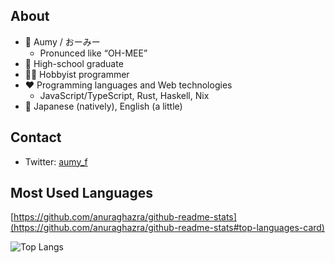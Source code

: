 ## About

- 📛 Aumy / おーみー
  - Pronunced like “OH-MEE”
- 🏫 High-school graduate
- 👨‍💻 Hobbyist programmer
- ❤️ Programming languages and Web technologies
  - JavaScript/TypeScript, Rust, Haskell, Nix
- 💬 Japanese (natively), English (a little)

## Contact

- Twitter: [aumy_f](https://twitter.com/aumy_f)

## Most Used Languages

[https://github.com/anuraghazra/github-readme-stats](https://github.com/anuraghazra/github-readme-stats#top-languages-card)

![Top Langs](https://github-readme-stats.vercel.app/api/top-langs/?username=aumyf&layout=compact&langs_count=10&exclude_repo=tree-sitter-koka)
